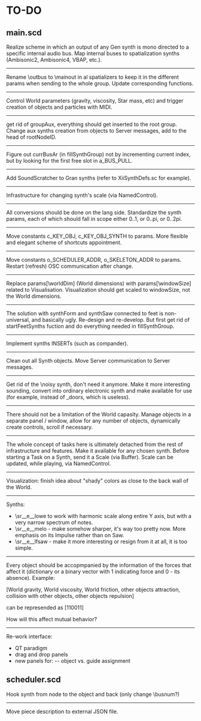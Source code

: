 # TO-DO

## main.scd

Realize scheme in which an output of any Gen synth is mono directed to a
specific  internal audio bus. Map internal buses to spatialization synths
(Ambisonic2,  Ambisonic4, VBAP, etc.).

----------

Rename \outbus to \mainout in al spatializers to keep it in the different params
when sending to the whole group. Update corresponding functions.

----------

Control World parameters (gravity, viscosity, Star mass, etc) and trigger
creation of objects and particles with MIDI.

----------

get rid of groupAux, everything should get inserted to the root group. Change
aux synths creation from objects to Server messages, add to the head of
rootNodeID.

----------

Figure out currBusAr (in fillSynthGroup) not by incrementing current index, but
by looking for the first free slot in a_BUS_PULL.

----------

Add SoundScratcher to Gran synths (refer to XiiSynthDefs.sc for example).

----------

Infrastructure for changing synth's scale (via NamedControl).

----------

All conversions should be done on the lang side. Standardize the synth params,
each of which should fall in scope either 0..1, or 0..pi, or 0..2pi.

----------

Move constants c_KEY_OBJ, c_KEY_OBJ_SYNTH to params. More flexible and elegant
scheme of shortcuts appointment.

----------

Move constants o_SCHEDULER_ADDR, o_SKELETON_ADDR to params. Restart (refresh)
OSC communication after change.

----------

Replace params[\worldDim] (World dimensions) with params[\windowSize] related to
Visualisation. Visualization should get scaled to windowSize, not the World
dimensions.

----------

The solution with synthForm and synthSaw connected to feet is non-universal, and
basically ugly. Re-design and re-develop. But first get rid of startFeetSynths
fuction and do everything needed in fillSynthGroup.

----------

Implement synths INSERTs (such as compander).

----------

Clean out all Synth objects. Move Server communication to Server messages.

----------

Get rid of the \noisy synth, don't need it anymore. Make it more interesting
sounding, convert into ordinary electronic synth and make available for use (for
example, instead of _doors, which is useless). 

----------


There should not be a limitation of the World capasity. Manage objects in a
separate panel / window, allow for any number of objects, dynamically create
controls, scroll if necessary.

----------

The whole concept of tasks here is ultimately detached from the rest of
infrastructure and features. Make it available for any chosen synth. Before
starting a Task on a Synth, send it a Scale (via Buffer). Scale can be updated,
while playing, via NamedControl.

----------

Visualization: finish idea about "shady" colors as close to the back wall of the
World.

----------

Synths:
- \sr__e__lowe to work with harmonic scale along entire Y axis, but with a very
narrow spectrum of notes.
- \sr__e__melo - make somehow sharper, it's way too pretty now. More emphasis on
its Impulse rather than on Saw.
- \sr__e__lfsaw - make it more interesting or resign from it at all, it is too
simple.

----------

Every object should be accopmpanied by the information of the forces that affect
it (dictionary or a binary vector with 1 indicating force and 0 - its
absence). Example: 

[World gravity, World viscosity, World friction, other objects attraction,
collision with other objects, other objects repulsion]

can be represended as [110011]

How will this affect mutual behavior?

----------

Re-work interface:
- QT paradigm
- drag and drop panels
- new panels for:
-- object vs. guide assignment



## scheduler.scd

Hook synth from node to the object and back (only change \busnum?)

----------

Move piece description to external JSON file.
